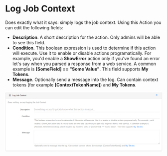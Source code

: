# Log Job Context

Does exactly what it says: simply logs the job context. Using this Action you can edit the following fields:

* **Description**. A short description for the action. Only admins will be able to see this field.
* **Condition**. This boolean expression is used to determine if this action will execute. Use it to enable or disable actions programatically. For example, you'd enable a **ShowError** action only if you've found an error let's say when you parsed a response from a web service. A common example is **[SomeField] == "Some Value"**. This field supports **My Tokens**. 
* **Message**. Optionally send a message into the log. Can contain context tokens (for example **[ContextTokenName]**) and **My Tokens**.

![](log_job_context.png)